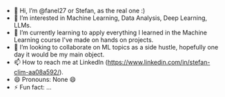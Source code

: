 - 👋 Hi, I’m @fanel27 or Stefan, as the real one :)
- 👀 I’m interested in Machine Learning, Data Analysis, Deep Learning, LLMs.
- 🌱 I’m currently learning to apply everything I learned in the Machine Learning course I've made on hands on projects.
- 💞️ I’m looking to collaborate on ML topics as a side hustle, hopefully one day it would be my main object.
- 📫 How to reach me at LinkedIn (https://www.linkedin.com/in/stefan-clim-aa08a592/).
- 😄 Pronouns: None 😄
- ⚡ Fun fact: ...

<!---
fanel27/fanel27 is a ✨ special ✨ repository because its `README.md` (this file) appears on your GitHub profile.
You can click the Preview link to take a look at your changes.
--->
